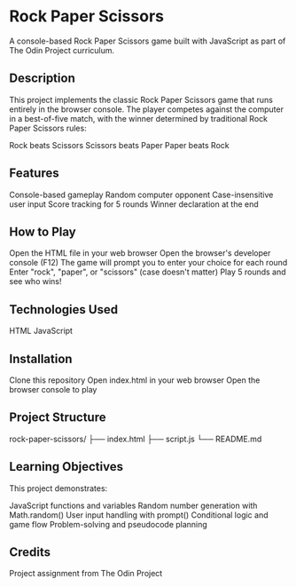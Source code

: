 # Rock Paper Scissors
A console-based Rock Paper Scissors game built with JavaScript as part of The Odin Project curriculum.

## Description

This project implements the classic Rock Paper Scissors game that runs entirely in the browser console. The player competes against the computer in a best-of-five match, with the winner determined by traditional Rock Paper Scissors rules:

Rock beats Scissors
Scissors beats Paper
Paper beats Rock

## Features

Console-based gameplay
Random computer opponent
Case-insensitive user input
Score tracking for 5 rounds
Winner declaration at the end

## How to Play

Open the HTML file in your web browser
Open the browser's developer console (F12)
The game will prompt you to enter your choice for each round
Enter "rock", "paper", or "scissors" (case doesn't matter)
Play 5 rounds and see who wins!

## Technologies Used

HTML
JavaScript

## Installation

Clone this repository
Open index.html in your web browser
Open the browser console to play

## Project Structure

rock-paper-scissors/
├── index.html
├── script.js
└── README.md

## Learning Objectives
This project demonstrates:

JavaScript functions and variables
Random number generation with Math.random()
User input handling with prompt()
Conditional logic and game flow
Problem-solving and pseudocode planning

## Credits
Project assignment from The Odin Project

